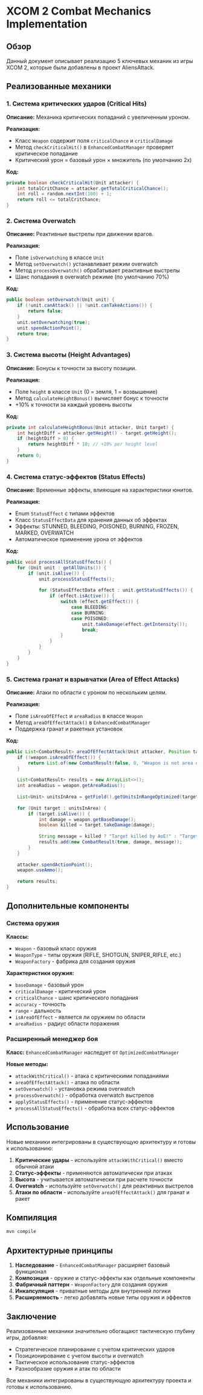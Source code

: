 # XCOM 2 Combat Mechanics Implementation

## Обзор

Данный документ описывает реализацию 5 ключевых механик из игры XCOM 2, которые были добавлены в проект AliensAttack.

## Реализованные механики

### 1. Система критических ударов (Critical Hits)

**Описание:** Механика критических попаданий с увеличенным уроном.

**Реализация:**
- Класс `Weapon` содержит поля `criticalChance` и `criticalDamage`
- Метод `checkCriticalHit()` в `EnhancedCombatManager` проверяет критическое попадание
- Критический урон = базовый урон × множитель (по умолчанию 2x)

**Код:**
```java
private boolean checkCriticalHit(Unit attacker) {
    int totalCritChance = attacker.getTotalCriticalChance();
    int roll = random.nextInt(100) + 1;
    return roll <= totalCritChance;
}
```

### 2. Система Overwatch

**Описание:** Реактивные выстрелы при движении врагов.

**Реализация:**
- Поле `isOverwatching` в классе `Unit`
- Метод `setOverwatch()` устанавливает режим overwatch
- Метод `processOverwatch()` обрабатывает реактивные выстрелы
- Шанс попадания в overwatch режиме (по умолчанию 70%)

**Код:**
```java
public boolean setOverwatch(Unit unit) {
    if (!unit.canAttack() || !unit.canTakeActions()) {
        return false;
    }
    unit.setOverwatching(true);
    unit.spendActionPoint();
    return true;
}
```

### 3. Система высоты (Height Advantages)

**Описание:** Бонусы к точности за высоту позиции.

**Реализация:**
- Поле `height` в классе `Unit` (0 = земля, 1 = возвышение)
- Метод `calculateHeightBonus()` вычисляет бонус к точности
- +10% к точности за каждый уровень высоты

**Код:**
```java
private int calculateHeightBonus(Unit attacker, Unit target) {
    int heightDiff = attacker.getHeight() - target.getHeight();
    if (heightDiff > 0) {
        return heightDiff * 10; // +10% per height level
    }
    return 0;
}
```

### 4. Система статус-эффектов (Status Effects)

**Описание:** Временные эффекты, влияющие на характеристики юнитов.

**Реализация:**
- Enum `StatusEffect` с типами эффектов
- Класс `StatusEffectData` для хранения данных об эффектах
- Эффекты: STUNNED, BLEEDING, POISONED, BURNING, FROZEN, MARKED, OVERWATCH
- Автоматическое применение урона от эффектов

**Код:**
```java
public void processAllStatusEffects() {
    for (Unit unit : getAllUnits()) {
        if (unit.isAlive()) {
            unit.processStatusEffects();
            
            for (StatusEffectData effect : unit.getStatusEffects()) {
                if (effect.isActive()) {
                    switch (effect.getEffect()) {
                        case BLEEDING:
                        case BURNING:
                        case POISONED:
                            unit.takeDamage(effect.getIntensity());
                            break;
                    }
                }
            }
        }
    }
}
```

### 5. Система гранат и взрывчатки (Area of Effect Attacks)

**Описание:** Атаки по области с уроном по нескольким целям.

**Реализация:**
- Поле `isAreaOfEffect` и `areaRadius` в классе `Weapon`
- Метод `areaOfEffectAttack()` в `EnhancedCombatManager`
- Поддержка гранат и ракетных установок

**Код:**
```java
public List<CombatResult> areaOfEffectAttack(Unit attacker, Position targetPos, Weapon weapon) {
    if (!weapon.isAreaOfEffect()) {
        return List.of(new CombatResult(false, 0, "Weapon is not area of effect"));
    }
    
    List<CombatResult> results = new ArrayList<>();
    int areaRadius = weapon.getAreaRadius();
    
    List<Unit> unitsInArea = getField().getUnitsInRangeOptimized(targetPos, areaRadius);
    
    for (Unit target : unitsInArea) {
        if (target.isAlive()) {
            int damage = weapon.getBaseDamage();
            boolean killed = target.takeDamage(damage);
            
            String message = killed ? "Target killed by AoE!" : "Target hit by AoE!";
            results.add(new CombatResult(true, damage, message));
        }
    }
    
    attacker.spendActionPoint();
    weapon.useAmmo();
    
    return results;
}
```

## Дополнительные компоненты

### Система оружия

**Классы:**
- `Weapon` - базовый класс оружия
- `WeaponType` - типы оружия (RIFLE, SHOTGUN, SNIPER_RIFLE, etc.)
- `WeaponFactory` - фабрика для создания оружия

**Характеристики оружия:**
- `baseDamage` - базовый урон
- `criticalDamage` - критический урон
- `criticalChance` - шанс критического попадания
- `accuracy` - точность
- `range` - дальность
- `isAreaOfEffect` - является ли оружием по области
- `areaRadius` - радиус области поражения

### Расширенный менеджер боя

**Класс:** `EnhancedCombatManager` наследует от `OptimizedCombatManager`

**Новые методы:**
- `attackWithCritical()` - атака с критическими попаданиями
- `areaOfEffectAttack()` - атака по области
- `setOverwatch()` - установка режима overwatch
- `processOverwatch()` - обработка overwatch выстрелов
- `applyStatusEffects()` - применение статус-эффектов
- `processAllStatusEffects()` - обработка всех статус-эффектов

## Использование

Новые механики интегрированы в существующую архитектуру и готовы к использованию:

1. **Критические удары** - используйте `attackWithCritical()` вместо обычной атаки
2. **Статус-эффекты** - применяются автоматически при атаках
3. **Высота** - учитывается автоматически при расчете точности
4. **Overwatch** - используйте `setOverwatch()` для реактивных выстрелов
5. **Атаки по области** - используйте `areaOfEffectAttack()` для гранат и ракет

## Компиляция

```bash
mvn compile
```

## Архитектурные принципы

1. **Наследование** - `EnhancedCombatManager` расширяет базовый функционал
2. **Композиция** - оружие и статус-эффекты как отдельные компоненты
3. **Фабричный паттерн** - `WeaponFactory` для создания оружия
4. **Инкапсуляция** - приватные методы для внутренней логики
5. **Расширяемость** - легко добавлять новые типы оружия и эффектов

## Заключение

Реализованные механики значительно обогащают тактическую глубину игры, добавляя:
- Стратегическое планирование с учетом критических ударов
- Позиционирование с учетом высоты и overwatch
- Тактическое использование статус-эффектов
- Разнообразие оружия и атак по области

Все механики интегрированы в существующую архитектуру проекта и готовы к использованию. 